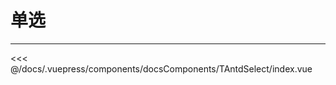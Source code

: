 # 单选

---

<common-code-format>
  <docsComponents-TAntdSelect-index slot="source"></docsComponents-TAntdSelect-index>
   <<< @/docs/.vuepress/components/docsComponents/TAntdSelect/index.vue
</common-code-format>



